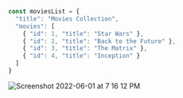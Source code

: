 
``` javascript
const moviesList = {
  "title": "Movies Collection",
  "movies": [
    { "id": 1, "title": "Star Wars" },
    { "id": 2, "title": "Back to the Future" },
    { "id": 3, "title": "The Matrix" },
    { "id": 4, "title": "Inception" }
  ]
}
```
![Screenshot 2022-06-01 at 7 16 12 PM](https://user-images.githubusercontent.com/1115851/171419714-80fa64e8-b6d2-4a09-b333-7f421a0dc586.png)


